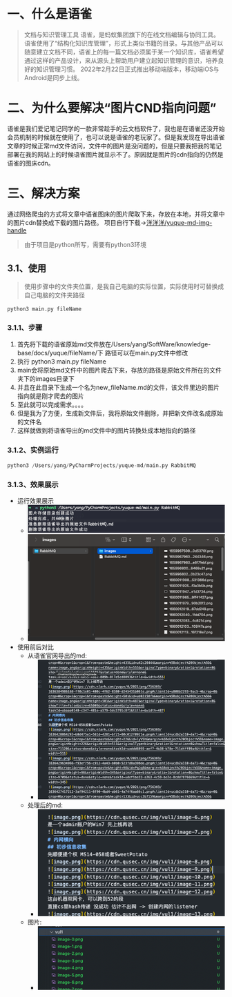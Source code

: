 # 一、什么是语雀
> 文档与知识管理工具
> 语雀，是蚂蚁集团旗下的在线文档编辑与协同工具。
> 语雀使用了“结构化知识库管理”，形式上类似书籍的目录。与其他产品可以随意建立文档不同，语雀上的每一篇文档必须属于某一个知识库，语雀希望通过这样的产品设计，来从源头上帮助用户建立起知识管理的意识，培养良好的知识管理习惯。 
> 2022年2月22日正式推出移动端版本，移动端iOS与Android是同步上线。 

# 二、为什么要解决“图片CND指向问题”
语雀是我们爱记笔记同学的一款非常趁手的云文档软件了，我也是在语雀还没开始会员机制的时候就在使用了，也可以说是语雀的老玩家了。但是我发现在导出语雀文章的时候正常md文件访问，文件中的图片是没问题的，但是只要我把我的笔记部署在我的网站上的时候语雀图片就显示不了。原因就是图片的cdn指向的仍然是语雀的图床cdn。
# 三、解决方案
通过网络爬虫的方式将文章中语雀图床的图片爬取下来，存放在本地，并将文章中的图片cdn替换成下载的图片路径。
项目自行下载->[洋洋洋/yuque-md-img-handle](https://gitee.com/softleadergy/yuque-md-img-handle)
> 由于项目是python所写，需要有python3环境

## 3.1、使用
> 使用步骤中的文件夹位置，是我自己电脑的实际位置，实际使用时可替换成自己电脑的文件夹路径

```python
python3 main.py fileName 
```
### 3.1.1、步骤

1. 首先将下载的语雀原始md文件放在/Users/yang/SoftWare/knowledge-base/docs/yuque/fileName/下 路径可以在main.py文件中修改
2. 执行 python3 main.py fileName
3. main会将原始md文件中的图片爬去下来，存放的路径是原始文件所在的文件夹下的images目录下
4. 并且在此目录下生成一个名为new_fileName.md的文件，该文件里边的图片指向就是刚才爬去的图片
5. 至此就可以完成需求。。。。
6. 但是我为了方便，生成新文件后，我将原始文件删除，并把新文件改名成原始的文件名
7. 这样就做到将语雀导出的md文件中的图片转换处成本地指向的路径
### 3.1.2、实例运行
```python
python3 /Users/yang/PyCharmProjects/yuque-md/main.py RabbitMQ
```
### 3.1.3、效果展示

- 运行效果展示
   - ![image.png](images/1712562117585-9207a360-630f-4b61-a019-315ec430f06c.png)
   - ![image.png](images/1712562123004-9cd8f9f8-2c12-4d6b-a479-0bc061f1731b.png)
- 使用前后对比
   - 从语雀官网导出的md:
      - ![image.png](images/1712562197266-4e0d5f24-a766-421a-b13d-8a67666ccd6f.png)
   - 处理后的md:
      - ![image.png](images/1712562211496-b6333934-2877-4a63-9243-b23226dbb49a.png)
   - 图片:
      - ![image.png](images/1712562246095-0bb86949-910b-44cb-ab26-a884e96b0e17.png)
